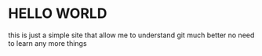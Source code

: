 # HELLO WORLD
this is just a simple site that allow me
to understand git much better no need to learn any more things
